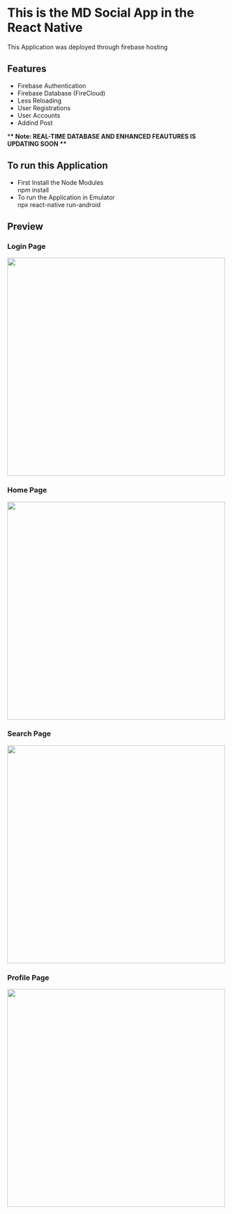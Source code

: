 # This is the MD Social App in the React Native

This Application was deployed through firebase hosting

## Features

<ul>
  <li>Firebase Authentication</li>
  <li>Firebase Database (FireCloud)</li>
  <li>Less Reloading</li>
  <li>User Registrations</li>
  <li>User Accounts</li>
  <li>Addind Post</li>
</ul>

\***\* Note: REAL-TIME DATABASE AND ENHANCED FEAUTURES IS UPDATING SOON \*\***

## To run this Application

<ul>
<li>First Install the Node Modules</li>   npm install
<li>To run the Application in Emulator</li>   npx react-native run-android
</ul>

## Preview

### Login Page

<Image src="asset/readmeimage/LoginPage.png" widht=500 height=500>

### Home Page

<Image src="asset/readmeimage/HomePage.png" widht=500 height=500>

### Search Page

<Image src="asset/readmeimage/SearchPage.png" widht=500 height=500>

### Profile Page

<Image src="asset/readmeimage/ProfilePage.png" widht=500 height=500>
